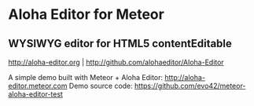 # Aloha Editor for Meteor

## WYSIWYG editor for HTML5 contentEditable

http://aloha-editor.org | http://github.com/alohaeditor/Aloha-Editor


A simple demo built with Meteor + Aloha Editor: http://aloha-editor.meteor.com 
Demo source code: https://github.com/evo42/meteor-aloha-editor-test